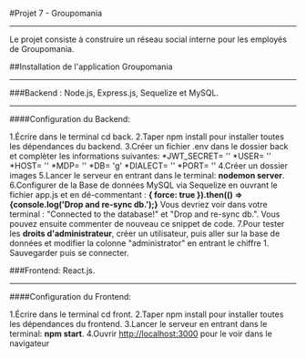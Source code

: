#Projet 7 - Groupomania
***
Le projet consiste à construire un réseau social interne pour les employés de Groupomania. 

##Installation de l'application Groupomania
***
###Backend : Node.js, Express.js, Sequelize et MySQL.
***
####Configuration du Backend:

1.Écrire dans le terminal cd back.
2.Taper npm install pour installer toutes les dépendances du backend.
3.Créer un fichier .env dans le dossier back et complèter les informations suivantes: 
*JWT_SECRET= ''
*USER= ''
*HOST= ''
*MDP= ''
*DB= 'g'
*DIALECT= ''
*PORT= ''
4.Créer un dossier images
5.Lancer le serveur en entrant dans le terminal: **nodemon server**.
6.Configurer de la Base de données MySQL via Sequelize en  ouvrant le fichier app.js et en dé-commentant : 
**{ force: true }).then(() => {console.log('Drop and re-sync db.');}**
Vous devriez voir dans votre terminal : "Connected to the database!" et "Drop and re-sync db.". Vous pouvez ensuite commenter de nouveau ce snippet de code.
7.Pour tester les **droits d'administrateur**, créer un utilisateur, puis aller sur la base de données et modifier la colonne "administrator" en entrant le chiffre 1. Sauvegarder puis se connecter.

###Frontend: React.js.
***
####Configuration du Frontend:

1.Écrire dans le terminal cd front.
2.Taper npm install pour installer toutes les dépendances du frontend.
3.Lancer le serveur en entrant dans le terminal: **npm start**.
4.Ouvrir [http://localhost:3000](http://localhost:3000) pour le voir dans le navigateur
